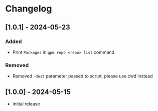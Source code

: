 # Changelog

## [1.0.1] - 2024-05-23

### Added

- Print `Packages` in `gpm repo <repo> list` command

### Removed

- Removed `-dest` parameter passed to script, please use cwd instead

## [1.0.0] - 2024-05-15

- initial release
